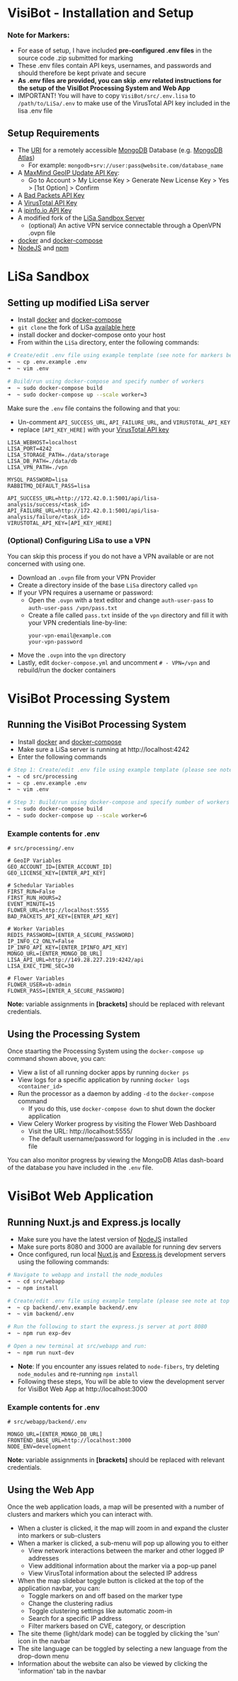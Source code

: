 
# VisiBot - Installation and Setup

### Note for Markers:
- For ease of setup, I have included **pre-configured .env files** in the source code .zip submitted for marking
- These .env files contain API keys, usernames, and passwords and should therefore be kept private and secure
- **As .env files are provided, you can skip .env related instructions for the setup of the VisiBot Processing System and Web App**
- IMPORTANT! You will have to copy `VisiBot/src/.env.lisa` to `/path/to/LiSa/.env` to make use of the VirusTotal API key included in the lisa .env file

## Setup Requirements
- The [URI](https://docs.mongodb.com/manual/reference/connection-string/) for a remotely accessible [MongoDB](https://www.mongodb.com/) Database (e.g. [MongoDB Atlas](https://www.mongodb.com/cloud/atlas))
    - For example: `mongodb+srv://user:pass@website.com/database_name`
- A [MaxMind GeoIP Update API Key](https://www.maxmind.com/en/accounts/current/license-key):
    - Go to Account > My License Key > Generate New License Key > Yes > [1st Option] > Confirm
- A [Bad Packets API Key](https://badpackets.net/)
- A [VirusTotal API Key](https://virustotal.com/)
- A [ipinfo.io API Key](https://ipinfo.io)
- A modified fork of the [LiSa Sandbox Server](https://github.com/denBot/LiSa)
    - (optional) An active VPN service connectable through a OpenVPN .ovpn file
- [docker](https://docs.docker.com/get-docker/) and [docker-compose](https://docs.docker.com/compose/)
- [NodeJS](https://nodejs.org/en/) and [npm](https://www.npmjs.com/)

# LiSa Sandbox

## Setting up modified LiSa server

- Install [docker](https://docs.docker.com/get-docker/) and [docker-compose](https://docs.docker.com/compose/)
- `git clone` the fork of LiSa [available here](https://github.com/denBot/LiSa)
- install docker and docker-compose onto your host
- From within the `LiSa` directory, enter the following commands:
```bash
# Create/edit .env file using example template (see note for markers below before doing this)
➜  ~ cp .env.example .env
➜  ~ vim .env

# Build/run using docker-compose and specify number of workers
➜  ~ sudo docker-compose build
➜  ~ sudo docker-compose up --scale worker=3
```

Make sure the `.env` file contains the following and that you:
- Un-comment `API_SUCCESS_URL`, `API_FAILURE_URL`, and `VIRUSTOTAL_API_KEY`
- replace `[API_KEY_HERE]` with your [VirusTotal API key](https://developers.virustotal.com/v3.0/reference)
```
LISA_WEBHOST=localhost
LISA_PORT=4242
LISA_STORAGE_PATH=./data/storage
LISA_DB_PATH=./data/db
LISA_VPN_PATH=./vpn

MYSQL_PASSWORD=lisa
RABBITMQ_DEFAULT_PASS=lisa

API_SUCCESS_URL=http://172.42.0.1:5001/api/lisa-analysis/success/<task_id>
API_FAILURE_URL=http://172.42.0.1:5001/api/lisa-analysis/failure/<task_id>
VIRUSTOTAL_API_KEY=[API_KEY_HERE]
```

### (Optional) Configuring LiSa to use a VPN
You can skip this process if you do not have a VPN available or are not concerned with using one. 
- Download an `.ovpn` file from your VPN Provider
- Create a directory inside of the base `LiSa` directory called `vpn`
- If your VPN requires a username or password:
    - Open the `.ovpn` with a text editor and change `auth-user-pass` to `auth-user-pass /vpn/pass.txt`
    - Create a file called `pass.txt` inside of the `vpn` directory and fill it with your VPN credentials line-by-line:
        ```
        your-vpn-email@example.com
        your-vpn-password
        ```
- Move the `.ovpn` into the `vpn` directory
- Lastly, edit `docker-compose.yml` and uncomment `# - VPN=/vpn` and rebuild/run the docker containers


# VisiBot Processing System

## Running the VisiBot Processing System

- Install [docker](https://docs.docker.com/get-docker/) and [docker-compose](https://docs.docker.com/compose/)
- Make sure a LiSa server is running at http://localhost:4242
- Enter the following commands

```bash
# Step 1: Create/edit .env file using example template (please see note at top of page)
➜  ~ cd src/processing
➜  ~ cp .env.example .env
➜  ~ vim .env

# Step 3: Build/run using docker-compose and specify number of workers
➜  ~ sudo docker-compose build
➜  ~ sudo docker-compose up --scale worker=6
```

### Example contents for .env

```env
# src/processing/.env

# GeoIP Variables
GEO_ACCOUNT_ID=[ENTER_ACCOUNT_ID]
GEO_LICENSE_KEY=[ENTER_API_KEY]

# Schedular Variables
FIRST_RUN=False
FIRST_RUN_HOURS=2
EVENT_MINUTE=15
FLOWER_URL=http://localhost:5555
BAD_PACKETS_API_KEY=[ENTER_API_KEY]

# Worker Variables
REDIS_PASSWORD=[ENTER_A_SECURE_PASSWORD]
IP_INFO_C2_ONLY=False
IP_INFO_API_KEY=[ENTER_IPINFO_API_KEY]
MONGO_URL=[ENTER_MONGO_DB_URL]
LISA_API_URL=http://149.28.227.219:4242/api
LISA_EXEC_TIME_SEC=30

# Flower Variables
FLOWER_USER=vb-admin
FLOWER_PASS=[ENTER_A_SECURE_PASSWORD]
```
**Note:** variable assignments in **\[brackets\]** should be replaced with relevant credentials.

## Using the Processing System
Once staarting the Processing System using the `docker-compose up` command shown above, you can:
- View a list of all running docker apps by running `docker ps`
- View logs for a specific application by running `docker logs <container_id>` 
- Run the processor as a daemon by adding `-d` to the `docker-compose` command
    - If you do this, use `docker-compose down` to shut down the docker application
- View Celery Worker progress by visiting the Flower Web Dashboard
    - Visit the URL: http://localhost:5555/
    - The default username/password for logging in is included in the `.env` file

You can also monitor progress by viewing the MongoDB Atlas dash-board of the database you have included in the `.env` file.

# VisiBot Web Application

## Running Nuxt.js and Express.js locally
- Make sure you have the latest version of [NodeJS](https://nodejs.org/en/) installed
- Make sure ports 8080 and 3000 are available for running dev servers
- Once configured, run local [Nuxt.js](https://nuxtjs.org/docs/2.x/get-started/installation) and [Express.js](https://expressjs.com/) development servers using the following commands:

```bash
# Navigate to webapp and install the node_modules
➜  ~ cd src/webapp
➜  ~ npm install

# Create/edit .env file using example template (please see note at top of page)
➜  ~ cp backend/.env.example backend/.env
➜  ~ vim backend/.env

# Run the following to start the express.js server at port 8080
➜  ~ npm run exp-dev

# Open a new terminal at src/webapp and run:
➜  ~ npm run nuxt-dev
```
- **Note**: If you encounter any issues related to `node-fibers`, try deleting `node_modules` and re-running `npm install`
- Following these steps, You will be able to view the development server for VisiBot Web App at http://localhost:3000


### Example contents for .env

```
# src/webapp/backend/.env

MONGO_URL=[ENTER_MONGO_DB_URL]
FRONTEND_BASE_URL=http://localhost:3000
NODE_ENV=development
```
**Note:** variable assignments in **\[brackets\]** should be replaced with relevant credentials.


## Using the Web App
Once the web application loads, a map will be presented with a number of clusters and markers which you can interact with.
- When a cluster is clicked, it the map will zoom in and expand the cluster into markers or sub-clusters
- When a marker is clicked, a sub-menu will pop up allowing you to either
    - View network interactions between the marker and other logged IP addresses
    - View additional information about the marker via a pop-up panel
    - View VirusTotal information about the selected IP address
- When the map slidebar toggle button is clicked at the top of the application navbar, you can:
    - Toggle markers on and off based on the marker type
    - Change the clustering radius
    - Toggle clustering settings like automatic zoom-in
    - Search for a specific IP address
    - Filter markers based on CVE, category, or description
- The site theme (light/dark mode) can be toggled by clicking the 'sun' icon in the navbar
- The site language can be toggled by selecting a new language from the drop-down menu
- Information about the website can also be viewed by clicking the 'information' tab in the navbar